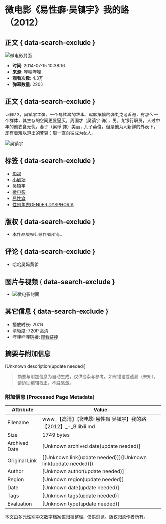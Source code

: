 # 微电影《易性癖·吴镇宇》我的路（2012）

## 正文 { data-search-exclude }


![微电影封面](https://i0.hdslb.com/bfs/archive/f452e1e34669fea53eea4b3afd5d5be5cb3ed611.jpg@100w_100h_1c.webp)

- **时间**: 2014-07-15 10:38:16
- **来源**: 哔哩哔哩
- **观看次数**: 4.3万
- **弹幕数量**: 2206

## 正文 { data-search-exclude }

豆瓣7.3，吴镇宇主演，一个易性癖的故事。熙熙攘攘的弹丸之地香港，有那么一个群体，其生存的空间更显逼仄，周国才（吴镇宇 饰），男，某银行职员，人过中年的他衣食无忧，妻子（梁琤 饰）美丽，儿子英俊，但是他为人新鲜的外表下，却有着难以道出的苦衷：周一直向往成为女人。

![吴镇宇](https://i0.hdslb.com/bfs/face/3be5cd12df4e0859b79f665d7d6e238926902c46.jpg@96w.webp)

## 标签 { data-search-exclude }
- [影视](https://www.bilibili.com/v/cinephile)
- [小剧场](https://www.bilibili.com/v/cinephile/shortplay)
- [吴镇宇](https://search.bilibili.com/all?keyword=%E5%90%B4%E9%95%87%E5%AE%87&from_source=video_tag)
- [微电影](https://search.bilibili.com/all?keyword=%E5%BE%AE%E7%94%B5%E5%BD%B1&from_source=video_tag)
- [易性癖](https://search.bilibili.com/all?keyword=%E6%98%93%E6%80%A7%E7%99%96&from_source=video_tag)
- [性别焦虑GENDER DYSPHORIA](https://search.bilibili.com/all?keyword=%E6%80%A7%E5%88%AB%E7%84%A6%E8%99%91GENDER%20DYSPHORIA&from_source=video_tag)

## 版权 { data-search-exclude }
- 本作品版权归原作者所有。

## 评论 { data-search-exclude }
- 哈哈吴妈黄爹

## 图片与视频 { data-search-exclude }
- ![微电影封面](https://i0.hdslb.com/bfs/archive/f452e1e34669fea53eea4b3afd5d5be5cb3ed611.jpg@518w_290h_1c_!web-video-share-cover.webp)

## 其它信息 { data-search-exclude }
- 播放时长: 20:16
- 清晰度: 720P 高清
- 哔哩哔哩链接: [观看链接](https://www.bilibili.com)
<!-- tcd_original_link https://www.bilibili.com/video/av1292009 -->


## 摘要与附加信息

<!-- tcd_abstract -->
[Unknown description(update needed)]
<!-- tcd_abstract_end -->

> 摘要与附加信息为自动生成，仅供检索与参考。如有错误或遗漏（未知），请协助编辑指正，不胜感激。

### 附加信息 [Processed Page Metadata]

| Attribute       | Value                                  |
|-----------------|----------------------------------------|
| Filename        | www_【高清】【微电影·易性癖·吴镇宇】我的路【2012】_-_Bilibili.md                             |
| Size            | 1749 bytes                           |
| Archived Date   | [Unknown archived date(update needed)]                             |
| Original Link   | [[Unknown link(update needed)]]([Unknown link(update needed)])                       |
| Author          | [Unknown author(update needed)]                               |
| Region          | [Unknown region(update needed)]                               |
| Date            | [Unknown date(update needed)]                                 |
| Tags            | [Unknown tags(update needed)]                                 |
| Evaluation            | [Unknown type(update needed)]                                 |
<!-- tcd_table_end -->

本文由多元性别中文数字档案馆归档整理，仅供浏览。版权归原作者所有。
